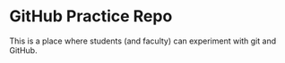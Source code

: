 # GitHub Practice Repo

This is a place where students (and faculty) can experiment with git and GitHub.
